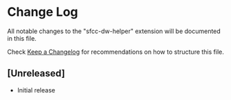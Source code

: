 # Change Log

All notable changes to the "sfcc-dw-helper" extension will be documented in this file.

Check [Keep a Changelog](http://keepachangelog.com/) for recommendations on how to structure this file.

## [Unreleased]

- Initial release